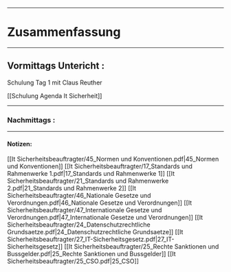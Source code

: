 

___

# Zusammenfassung








----

## Vormittags Untericht : 


Schulung Tag 1 mit Claus Reuther

[[Schulung Agenda  It Sicherheit]]



----

### Nachmittags :







___

#### Notizen: 
[[It Sicherheitsbeauftragter/45_Normen und Konventionen.pdf|45_Normen und Konventionen]]
[[It Sicherheitsbeauftragter/17_Standards und Rahmenwerke 1.pdf|17_Standards und Rahmenwerke 1]]
[[It Sicherheitsbeauftragter/21_Standards und Rahmenwerke 2.pdf|21_Standards und Rahmenwerke 2]]
[[It Sicherheitsbeauftragter/46_Nationale Gesetze und Verordnungen.pdf|46_Nationale Gesetze und Verordnungen]]
[[It Sicherheitsbeauftragter/47_Internationale Gesetze und Verordnungen.pdf|47_Internationale Gesetze und Verordnungen]]
[[It Sicherheitsbeauftragter/24_Datenschutzrechtliche Grundsaetze.pdf|24_Datenschutzrechtliche Grundsaetze]]
[[It Sicherheitsbeauftragter/27_IT-Sicherheitsgesetz.pdf|27_IT-Sicherheitsgesetz]]
[[It Sicherheitsbeauftragter/25_Rechte Sanktionen und Bussgelder.pdf|25_Rechte Sanktionen und Bussgelder]]
[[It Sicherheitsbeauftragter/25_CSO.pdf|25_CSO]]
